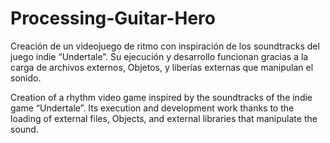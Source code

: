 # Processing-Guitar-Hero
Creación de un videojuego de ritmo con inspiración de los soundtracks del juego indie “Undertale”. Su ejecución y desarrollo funcionan gracias a la carga de archivos externos, Objetos, y liberías externas que manipulan el sonido.

Creation of a rhythm video game inspired by the soundtracks of the indie game “Undertale”. Its execution and development work thanks to the loading of external files, Objects, and external libraries that manipulate the sound.
